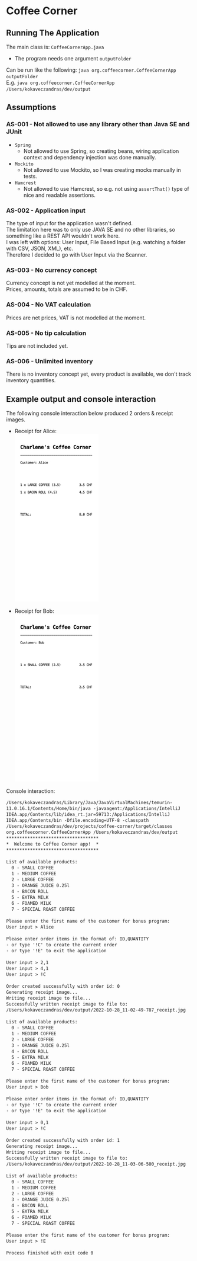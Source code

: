 # Coffee Corner

## Running The Application

The main class is: `CoffeeCornerApp.java`

- The program needs one argument `outputFolder`

Can be run like the following: `java org.coffeecorner.CoffeeCornerApp outputFolder`  
E.g. `java org.coffeecorner.CoffeeCornerApp /Users/kokaveczandras/dev/output`

## Assumptions

### AS-001 - Not allowed to use any library other than Java SE and JUnit

- `Spring`
    - Not allowed to use Spring, so creating beans, wiring application context and dependency injection was done manually.
- `Mockito`
    - Not allowed to use Mockito, so I was creating mocks manually in tests.
- `Hamcrest`
    - Not allowed to use Hamcrest, so e.g. not using `assertThat()` type of nice and readable assertions.

### AS-002 - Application input

The type of input for the application wasn't defined.  
The limitation here was to only use JAVA SE and no other libraries, so something like a REST API wouldn't work here.  
I was left with options: User Input, File Based Input (e.g. watching a folder with CSV, JSON, XML), etc.  
Therefore I decided to go with User Input via the Scanner.

### AS-003 - No currency concept

Currency concept is not yet modelled at the moment.  
Prices, amounts, totals are assumed to be in CHF.

### AS-004 - No VAT calculation

Prices are net prices, VAT is not modelled at the moment.

### AS-005 - No tip calculation

Tips are not included yet.

### AS-006 - Unlimited inventory

There is no inventory concept yet, every product is available, we don't track inventory quantities.

## Example output and console interaction

The following console interaction below produced 2 orders & receipt images.

- Receipt for Alice:  
![readme / 2022-10-28_11-02-49-787_receipt.jpg](readme/2022-10-28_11-02-49-787_receipt.jpg)  

- Receipt for Bob:  
![readme / 2022-10-28_11-03-06-500_receipt.jpg](readme/2022-10-28_11-03-06-500_receipt.jpg)  

Console interaction:  

```
/Users/kokaveczandras/Library/Java/JavaVirtualMachines/temurin-11.0.16.1/Contents/Home/bin/java -javaagent:/Applications/IntelliJ IDEA.app/Contents/lib/idea_rt.jar=59713:/Applications/IntelliJ IDEA.app/Contents/bin -Dfile.encoding=UTF-8 -classpath /Users/kokaveczandras/dev/projects/coffee-corner/target/classes org.coffeecorner.CoffeeCornerApp /Users/kokaveczandras/dev/output
***********************************
*  Welcome to Coffee Corner app!  *
***********************************

List of available products:
  0 - SMALL COFFEE
  1 - MEDIUM COFFEE
  2 - LARGE COFFEE
  3 - ORANGE JUICE 0.25l
  4 - BACON ROLL
  5 - EXTRA MILK
  6 - FOAMED MILK
  7 - SPECIAL ROAST COFFEE

Please enter the first name of the customer for bonus program:
User input > Alice

Please enter order items in the format of: ID,QUANTITY
- or type '!C' to create the current order
- or type '!E' to exit the application

User input > 2,1
User input > 4,1
User input > !C

Order created successfully with order id: 0
Generating receipt image...
Writing receipt image to file...
Successfully written receipt image to file to: /Users/kokaveczandras/dev/output/2022-10-28_11-02-49-787_receipt.jpg

List of available products:
  0 - SMALL COFFEE
  1 - MEDIUM COFFEE
  2 - LARGE COFFEE
  3 - ORANGE JUICE 0.25l
  4 - BACON ROLL
  5 - EXTRA MILK
  6 - FOAMED MILK
  7 - SPECIAL ROAST COFFEE

Please enter the first name of the customer for bonus program:
User input > Bob

Please enter order items in the format of: ID,QUANTITY
- or type '!C' to create the current order
- or type '!E' to exit the application

User input > 0,1
User input > !C

Order created successfully with order id: 1
Generating receipt image...
Writing receipt image to file...
Successfully written receipt image to file to: /Users/kokaveczandras/dev/output/2022-10-28_11-03-06-500_receipt.jpg

List of available products:
  0 - SMALL COFFEE
  1 - MEDIUM COFFEE
  2 - LARGE COFFEE
  3 - ORANGE JUICE 0.25l
  4 - BACON ROLL
  5 - EXTRA MILK
  6 - FOAMED MILK
  7 - SPECIAL ROAST COFFEE

Please enter the first name of the customer for bonus program:
User input > !E

Process finished with exit code 0
```
